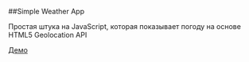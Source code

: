 ##Simple Weather App

Простая штука на JavaScript, которая показывает погоду на основе HTML5 Geolocation API

[Демо](http://safrankov.com/weather/)